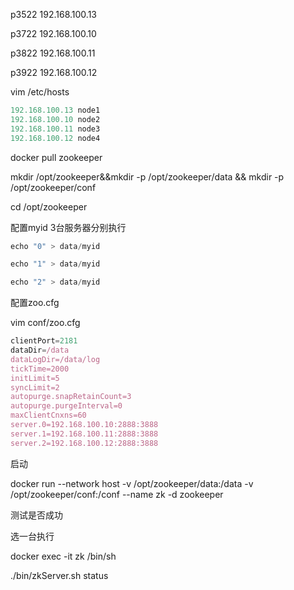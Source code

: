 p3522 192.168.100.13

p3722 192.168.100.10

p3822 192.168.100.11

p3922 192.168.100.12



vim /etc/hosts

```javascript
192.168.100.13 node1
192.168.100.10 node2
192.168.100.11 node3
192.168.100.12 node4
```



docker pull zookeeper



mkdir /opt/zookeeper&&mkdir -p /opt/zookeeper/data && mkdir -p /opt/zookeeper/conf



cd /opt/zookeeper



配置myid  3台服务器分别执行

```javascript
echo "0" > data/myid

echo "1" > data/myid

echo "2" > data/myid
```



配置zoo.cfg



vim conf/zoo.cfg

```javascript
clientPort=2181
dataDir=/data
dataLogDir=/data/log
tickTime=2000
initLimit=5
syncLimit=2
autopurge.snapRetainCount=3
autopurge.purgeInterval=0
maxClientCnxns=60
server.0=192.168.100.10:2888:3888
server.1=192.168.100.11:2888:3888
server.2=192.168.100.12:2888:3888
```





启动

docker run --network host -v /opt/zookeeper/data:/data -v /opt/zookeeper/conf:/conf --name zk -d zookeeper

测试是否成功

选一台执行

docker exec -it zk /bin/sh

./bin/zkServer.sh status







